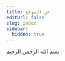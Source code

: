 ```yaml
---
title: عن الموقع
editUrl: false
slug: index
sidebar:
  hidden: true
---
```


بسم الله الرحمن الرحيم
